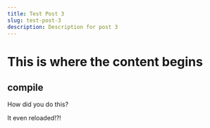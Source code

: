 ```yaml
---
title: Test Post 3
slug: test-post-3
description: Description for post 3
---
```


# This is where the content begins

## compile

How did you do this?

It even reloaded!?!
